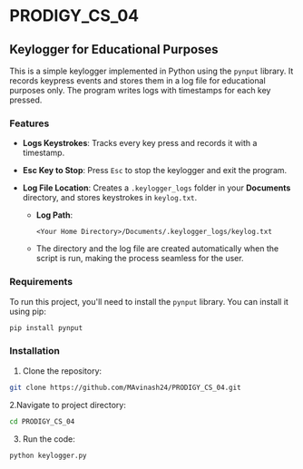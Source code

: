 # PRODIGY_CS_04

## Keylogger for Educational Purposes

This is a simple keylogger implemented in Python using the `pynput` library. It records keypress events and stores them in a log file for educational purposes only. The program writes logs with timestamps for each key pressed.

### Features

- **Logs Keystrokes**: Tracks every key press and records it with a timestamp.

- **Esc Key to Stop**: Press `Esc` to stop the keylogger and exit the program.

- **Log File Location**: Creates a `.keylogger_logs` folder in your **Documents** directory, and stores keystrokes in `keylog.txt`.

  - **Log Path**: 
    ```
    <Your Home Directory>/Documents/.keylogger_logs/keylog.txt
    ```

  - The directory and the log file are created automatically when the script is run, making the process seamless for the user.


### Requirements

To run this project, you'll need to install the `pynput` library. You can install it using pip:

```bash
pip install pynput
```

### Installation

1. Clone the repository:
```bash
git clone https://github.com/MAvinash24/PRODIGY_CS_04.git
```

2.Navigate to project directory:
```bash
cd PRODIGY_CS_04
```

3. Run the code:
```bash
python keylogger.py
```






